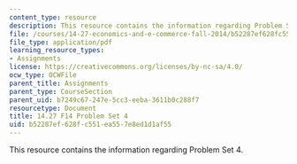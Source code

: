 ```yaml
---
content_type: resource
description: This resource contains the information regarding Problem Set 4.
file: /courses/14-27-economics-and-e-commerce-fall-2014/b52287ef628fc551ea557e8ed1d1af55_MIT14_27F14_pset4.pdf
file_type: application/pdf
learning_resource_types:
- Assignments
license: https://creativecommons.org/licenses/by-nc-sa/4.0/
ocw_type: OCWFile
parent_title: Assignments
parent_type: CourseSection
parent_uid: b7249c67-247e-5cc3-eeba-3611b0c288f7
resourcetype: Document
title: 14.27 F14 Problem Set 4
uid: b52287ef-628f-c551-ea55-7e8ed1d1af55
---
```

This resource contains the information regarding Problem Set 4.